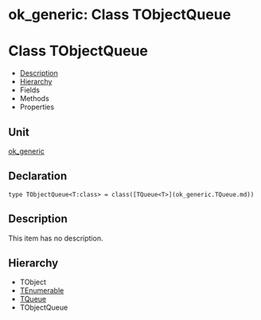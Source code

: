 # ok\_generic: Class TObjectQueue


# Class TObjectQueue
<span id="TObjectQueue"/>

- [Description](#PasDoc-Description)
- [Hierarchy](#PasDoc-Hierarchy)
- Fields
- Methods
- Properties

<span id="PasDoc-Description"/>

## Unit


[ok\_generic](ok_generic.md)


## Declaration


```type TObjectQueue<T:class> = class([TQueue<T>](ok_generic.TQueue.md))```


## Description
This item has no description.



## Hierarchy


<span id="PasDoc-Hierarchy"/>

- TObject
- [TEnumerable](ok_generic.TEnumerable.md)
- [TQueue](ok_generic.TQueue.md)
- TObjectQueue


